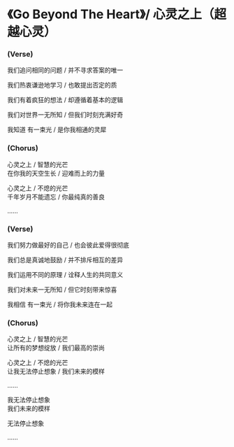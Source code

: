 
# 《Go Beyond The Heart》/ 心灵之上（超越心灵）

### (Verse)

我们追问相同的问题 / 并不寻求答案的唯一

我们热衷谦逊地学习 / 也敢提出否定的质

我们有着疯狂的想法 / 却遵循着基本的逻辑

我们对世界一无所知 / 但我们时刻充满好奇

我知道  有一束光 / 是你我相通的灵犀

### (Chorus)

心灵之上 / 智慧的光芒<br/>
在你我的天空生长 / 迎难而上的力量

心灵之上 / 不熄的光芒<br/>
千年岁月不能遗忘 / 你最纯真的善良

......

### (Verse)

我们努力做最好的自己 / 也会彼此爱得很彻底

我们总是真诚地鼓励 / 并不排斥相互的差异 

我们运用不同的原理 / 诠释人生的共同意义

我们对未来一无所知 / 但它时刻带来惊喜

我相信  有一束光 / 将你我未来连在一起

### (Chorus)

心灵之上 / 智慧的光芒<br/>
让所有的梦想绽放 / 我们最高的崇尚

心灵之上 / 不熄的光芒<br/>
让我无法停止想象 / 我们未来的模样

......

我无法停止想象<br/>
我们未来的模样

无法停止想象


......
